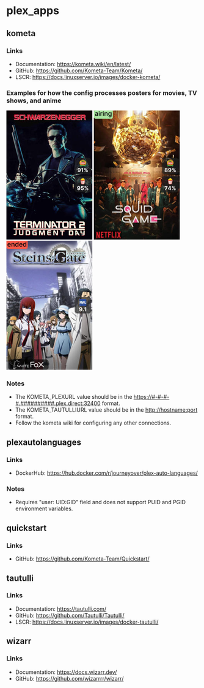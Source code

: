 # plex_apps

## kometa

### Links

* Documentation: <https://kometa.wiki/en/latest/>
* GitHub: <https://github.com/Kometa-Team/Kometa/>
* LSCR: <https://docs.linuxserver.io/images/docker-kometa/>

### Examples for how the config processes posters for movies, TV shows, and anime

![Movie Poster Example](https://github.com/spcrepeau/Docker-Stack/blob/main/.images/kometa_movie.jpg) ![TV Show Poster Example](https://github.com/spcrepeau/Docker-Stack/blob/main/.images/kometa_tv_show.jpg) ![Anime Poster Example](https://github.com/spcrepeau/Docker-Stack/blob/main/.images/kometa_anime.jpg)

### Notes

* The KOMETA_PLEXURL value should be in the <https://#-#-#-#.##########.plex.direct:32400> format.
* The KOMETA_TAUTULLIURL value should be in the <http://hostname:port> format.
* Follow the kometa wiki for configuring any other connections.

## plexautolanguages

### Links

* DockerHub: <https://hub.docker.com/r/journeyover/plex-auto-languages/>

### Notes

* Requires "user: UID:GID" field and does not support PUID and PGID environment variables.

## quickstart

### Links

* GitHub: <https://github.com/Kometa-Team/Quickstart/>

## tautulli

### Links

* Documentation: <https://tautulli.com/>
* GitHub: <https://github.com/Tautulli/Tautulli/>
* LSCR: <https://docs.linuxserver.io/images/docker-tautulli/>

## wizarr

### Links

* Documentation: <https://docs.wizarr.dev/>
* GitHub: <https://github.com/wizarrrr/wizarr/>
